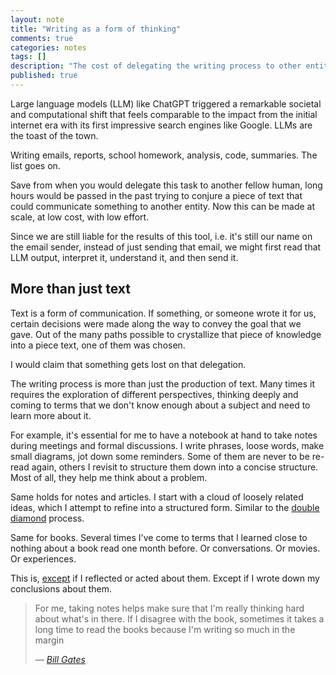 ```yaml
---
layout: note
title: "Writing as a form of thinking"
comments: true
categories: notes
tags: []
description: "The cost of delegating the writing process to other entities (like LLMs)"
published: true
---
```


Large language models (LLM) like ChatGPT triggered a remarkable societal and computational shift that feels comparable to the impact from the initial internet era with its first impressive search engines like Google. LLMs are the toast of the town.

Writing emails, reports, school homework, analysis, code, summaries. The list goes on.

Save from when you would delegate this task to another fellow human, long hours would be passed in the past trying to conjure a piece of text that could communicate something to another entity. Now this can be made at scale, at low cost, with low effort.

Since we are still liable for the results of this tool, i.e. it's still our name on the email sender, instead of just sending that email, we might first read that LLM output, interpret it, understand it, and then send it.

## More than just text

Text is a form of communication. If something, or someone wrote it for us, certain decisions were made along the way to convey the goal that we gave. Out of the many paths possible to crystallize that piece of knowledge into a piece text, one of them was chosen.

I would claim that something gets lost on that delegation.

The writing process is more than just the production of text. Many times it requires the exploration of different perspectives, thinking deeply and coming to terms that we don't know enough about a subject and need to learn more about it.

For example, it's essential for me to have a notebook at hand to take notes during meetings and formal discussions. I write phrases, loose words, make small diagrams, jot down some reminders. Some of them are never to be re-read again, others I revisit to structure them down into a concise structure. Most of all, they help me think about a problem.

Same holds for notes and articles. I start with a cloud of loosely related ideas, which I attempt to refine into a structured form. Similar to the [double diamond](https://en.wikipedia.org/wiki/Double_Diamond_(design_process_model)) process.

Same for books. Several times I've come to terms that I learned close to nothing about a book read one month before. Or conversations. Or movies. Or experiences.

This is, [except](https://www.youtube.com/watch?v=otazg3TuPWM) if I reflected or acted about them. Except if I wrote down my conclusions about them.

> For me, taking notes helps make sure that I'm really thinking hard about what's in there. If I disagree with the book, sometimes it takes a long time to read the books because I'm writing so much in the margin
>
> *― [Bill Gates](https://youtu.be/eTFy8RnUkoU?t=11)*
